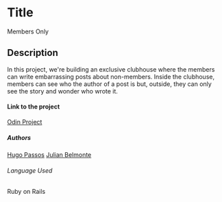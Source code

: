 # Title
Members Only

## Description
In this project, we're building an exclusive clubhouse where the members can write embarrassing posts about non-members. Inside the clubhouse, members can see who the author of a post is but, outside, they can only see the story and wonder who wrote it.

#### Link to the project
[Odin Project](https://www.theodinproject.com/courses/ruby-on-rails/lessons/authentication)

##### Authors
[Hugo Passos](https://github.com/hugopassos)
[Julian Belmonte](https://github.com/jucora)

###### Language Used
Ruby on Rails
